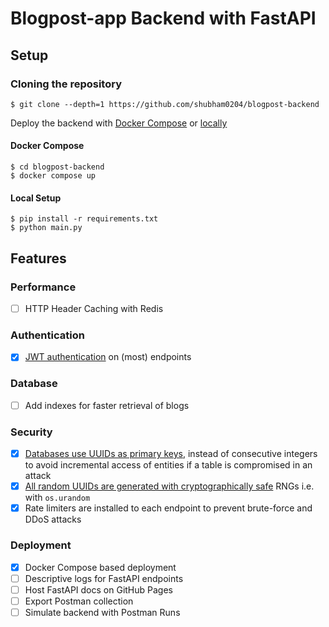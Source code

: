 # Blogpost-app Backend with FastAPI

## Setup

### Cloning the repository

```commandline
$ git clone --depth=1 https://github.com/shubham0204/blogpost-backend
```

Deploy the backend with [Docker Compose]() or [locally]()

#### Docker Compose

```commandline
$ cd blogpost-backend
$ docker compose up
```

#### Local Setup

```commandline
$ pip install -r requirements.txt
$ python main.py
```

## Features

### Performance

- [ ] HTTP Header Caching with Redis

### Authentication

- [x] [JWT authentication](https://dev.to/kimmaida/signing-and-validating-json-web-tokens-jwt-for-everyone-25fb) on (most) endpoints

### Database

- [ ] Add indexes for faster retrieval of blogs

### Security

- [x] [Databases use UUIDs as primary keys](https://www.mysqltutorial.org/mysql-uuid/), instead of consecutive integers to
 avoid incremental access of entities if a table is compromised in an attack
- [x] [All random UUIDs are generated with cryptographically safe](https://crypto.stackexchange.com/questions/39186/what-does-it-mean-for-a-random-number-generator-to-be-cryptographically-secure)
RNGs i.e. with `os.urandom`
- [x] Rate limiters are installed to each endpoint to prevent 
brute-force and DDoS attacks

### Deployment

- [x] Docker Compose based deployment
- [ ] Descriptive logs for FastAPI endpoints
- [ ] Host FastAPI docs on GitHub Pages
- [ ] Export Postman collection
- [ ] Simulate backend with Postman Runs
